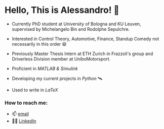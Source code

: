 # Hello, This is Alessandro! 👋 
* Currently PhD student at University of Bologna and KU Leuven, supervised by Michelangelo Bin and Rodolphe Sepulchre.

* Interested in Control Theory, Automotive, Finance, Standup Comedy not necessarily in this order 😄

* Previously Master Thesis Intern at ETH Zurich in Frazzoli's group and Driverless Division member at UniboMotorsport. 

* Proficient in *MATLAB & Simulink*
* Developing my current projects in *Python* 🛰️
* Used to write in *LaTeX*

### How to reach me:
* 📫 [email](ale.c.cecconi@gmail.com)
* 👨‍💼 [LinkedIn](http://www.linkedin.com/in/alessandro-cecconi-a5a988182/)
<!---
aleegeco/aleegeco is a ✨ special ✨ repository because its `README.md` (this file) appears on your GitHub profile.
You can click the Preview link to take a look at your changes.
--->
